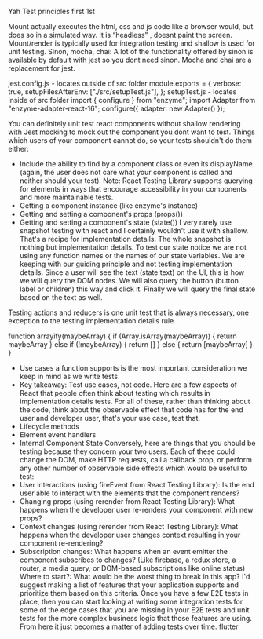 Yah
Test principles first 1st

Mount actually executes the html, css and js code like a browser would, but does so in a simulated way. It is “headless” , doesnt paint the screen.
Mount/render is typically used for integration testing and shallow is used for unit testing.
Sinon, mocha, chai: A lot of the functionality offered by sinon is available by default with jest so you dont need sinon. Mocha and chai are a replacement for jest.

jest.config.js - locates outside of src folder
module.exports = {
verbose: true,
setupFilesAfterEnv: ["./src/setupTest.js"],
};
setupTest.js - locates inside of src folder
import { configure } from "enzyme";
import Adapter from "enzyme-adapter-react-16";
configure({ adapter: new Adapter() });

You can definitely unit test react components without shallow rendering with Jest mocking to mock out the component you dont want to test.
Things which users of your component cannot do, so your tests shouldn't do them either:

- Include the ability to find by a component class or even its displayName (again, the user does not care what your component is called and neither should your test). Note: React Testing Library supports querying for elements in ways that encourage accessibility in your components and more maintainable tests.
- Getting a component instance (like enzyme's instance)
- Getting and setting a component's props (props())
- Getting and setting a component's state (state())
  I very rarely use snapshot testing with react and I certainly wouldn't use it with shallow. That's a recipe for implementation details. The whole snapshot is nothing but implementation details.
  To test our state notice we are not using any function names or the names of our state variables. We are keeping with our guiding principle and not testing implementation details. Since a user will see the text (state.text) on the UI, this is how we will query the DOM nodes. We will also query the button (button label or children) this way and click it. Finally we will query the final state based on the text as well.

Testing actions and reducers is one unit test that is always necessary, one exception to the testing implementation details rule.

function arrayify(maybeArray) {
  if (Array.isArray(maybeArray)) {
    return maybeArray
  } else if (!maybeArray) {
    return []
  } else {
    return [maybeArray]
  }
}

- Use cases a function supports is the most important consideration we keep in mind as we write tests.
- Key takeaway: Test use cases, not code.
  Here are a few aspects of React that people often think about testing which results in implementation details tests. For all of these, rather than thinking about the code, think about the observable effect that code has for the end user and developer user, that's your use case, test that.
- Lifecycle methods
- Element event handlers
- Internal Component State
  Conversely, here are things that you should be testing because they concern your two users. Each of these could change the DOM, make HTTP requests, call a callback prop, or perform any other number of observable side effects which would be useful to test:
- User interactions (using fireEvent from React Testing Library): Is the end user able to interact with the elements that the component renders?
- Changing props (using rerender from React Testing Library): What happens when the developer user re-renders your component with new props?
- Context changes (using rerender from React Testing Library): What happens when the developer user changes context resulting in your component re-rendering?
- Subscription changes: What happens when an event emitter the component subscribes to changes? (Like firebase, a redux store, a router, a media query, or DOM-based subscriptions like online status)
  Where to start?: What would be the worst thing to break in this app?
  I'd suggest making a list of features that your application supports and prioritize them based on this criteria.
  Once you have a few E2E tests in place, then you can start looking at writing some integration tests for some of the edge cases that you are missing in your E2E tests and unit tests for the more complex business logic that those features are using. From here it just becomes a matter of adding tests over time.
  flutter
